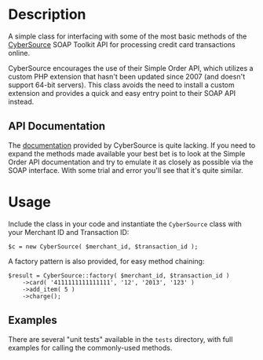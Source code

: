 Description
===========
A simple class for interfacing with some of the most basic methods of the [CyberSource](http://cybersource.com) SOAP Toolkit API for processing credit card transactions online.

CyberSource encourages the use of their Simple Order API, which utilizes a custom PHP extension that hasn't been updated since 2007 (and doesn't support 64-bit servers). This class avoids the need to install a custom extension and provides a quick and easy entry point to their SOAP API instead.

API Documentation
-----------------
The [documentation](http://www.cybersource.com/developers/develop/integration_methods/simple_order_and_soap_toolkit_api/) provided by CyberSource is quite lacking. If you need to expand the methods made available your best bet is to look at the Simple Order API documentation and try to emulate it as closely as possible via the SOAP interface. With some trial and error you'll see that it's quite similar.

Usage
=====
Include the class in your code and instantiate the ``CyberSource`` class with your Merchant ID and Transaction ID:

	$c = new CyberSource( $merchant_id, $transaction_id );

A factory pattern is also provided, for easy method chaining:

	$result = CyberSource::factory( $merchant_id, $transaction_id )
		->card( '4111111111111111', '12', '2013', '123' )
		->add_item( 5 )
		->charge();

Examples
--------
There are several "unit tests" available in the ``tests`` directory, with full examples for calling the commonly-used methods.